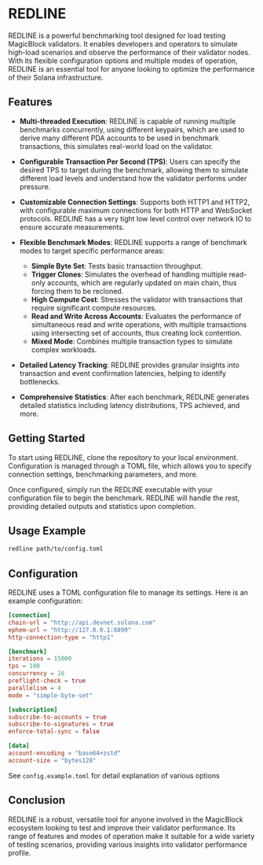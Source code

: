 
# REDLINE

REDLINE is a powerful benchmarking tool designed for load testing MagicBlock validators. It enables developers and operators to simulate high-load scenarios and observe the performance of their validator nodes. With its flexible configuration options and multiple modes of operation, REDLINE is an essential tool for anyone looking to optimize the performance of their Solana infrastructure.

## Features

- **Multi-threaded Execution**: REDLINE is capable of running multiple benchmarks concurrently, using different keypairs, which are used to derive many different PDA accounts to be used in benchmark transactions, this simulates real-world load on the validator.
  
- **Configurable Transaction Per Second (TPS)**: Users can specify the desired TPS to target during the benchmark, allowing them to simulate different load levels and understand how the validator performs under pressure.

- **Customizable Connection Settings**: Supports both HTTP1 and HTTP2, with configurable maximum connections for both HTTP and WebSocket protocols. REDLINE has a very tight low level control over network IO to ensure accurate measurements.

- **Flexible Benchmark Modes**: REDLINE supports a range of benchmark modes to target specific performance areas:
  - **Simple Byte Set**: Tests basic transaction throughput.
  - **Trigger Clones**: Simulates the overhead of handling multiple read-only accounts, which are regularly updated on main chain, thus forcing them to be recloned.
  - **High Compute Cost**: Stresses the validator with transactions that require significant compute resources.
  - **Read and Write Across Accounts**: Evaluates the performance of simultaneous read and write operations, with multiple transactions using intersecting set of accounts, thus creating lock contention.
  - **Mixed Mode**: Combines multiple transaction types to simulate complex workloads.

- **Detailed Latency Tracking**: REDLINE provides granular insights into transaction and event confirmation latencies, helping to identify bottlenecks.

- **Comprehensive Statistics**: After each benchmark, REDLINE generates detailed statistics including latency distributions, TPS achieved, and more.

## Getting Started

To start using REDLINE, clone the repository to your local environment. Configuration is managed through a TOML file, which allows you to specify connection settings, benchmarking parameters, and more.

Once configured, simply run the REDLINE executable with your configuration file to begin the benchmark. REDLINE will handle the rest, providing detailed outputs and statistics upon completion.

## Usage Example

```bash
redline path/to/config.toml
```

## Configuration

REDLINE uses a TOML configuration file to manage its settings. Here is an example configuration:
```toml
[connection]
chain-url = "http://api.devnet.solana.com"
ephem-url = "http://127.0.0.1:8899"
http-connection-type = "http1"

[benchmark]
iterations = 15000
tps = 100
concurrency = 16
preflight-check = true
parallelism = 4
mode = "simple-byte-set"

[subscription]
subscribe-to-accounts = true
subscribe-to-signatures = true
enforce-total-sync = false

[data]
account-encoding = "base64+zstd"
account-size = "bytes128"
```
See `config.example.toml` for detail explanation of various options

## Conclusion

REDLINE is a robust, versatile tool for anyone involved in the MagicBlock ecosystem looking to test and improve their validator performance. Its range of features and modes of operation make it suitable for a wide variety of testing scenarios, providing various insights into validator performance profile.
